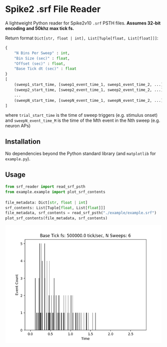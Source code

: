 # Spike2 .srf File Reader

A lightweight Python reader for Spike2v10 `.srf` PSTH files. **Assumes 32-bit encoding and 50khz max tick fs.**

Return format `Dict[str, float | int], List[Tuple[float, List[float]]]`:
```python
{
    "N Bins Per Sweep" : int,
    "Bin Size (sec)" : float,
    "Offset (sec)" : float, 
    "Base Tick dt (sec)" : float
}
[
    (sweep1_start_time, [sweep1_event_time_1, sweep1_event_time_2, ...]),
    (sweep2_start_time, [sweep2_event_time_1, sweep2_event_time_2, ...]),
    ...
    (sweepN_start_time, [sweepN_event_time_1, sweepN_event_time_2, ...])
]
```
where `trial_start_time` is the time of sweep triggers (e.g. stimulus onset)
and `sweepN_event_time_M` is the time of the Mth event in the Nth sweep (e.g. neuron APs)

## Installation

No dependencies beyond the Python standard library (and `matplotlib` for `example.py`).

## Usage

```python
from srf_reader import read_srf_psth
from example.example import plot_srf_contents

file_metadata: Dict[str, float | int]
srf_contents: List[Tuple[float, List[float]]] 
file_metadata, srf_contents = read_srf_psth("./example/example.srf")
plot_srf_contents(file_metadata, srf_contents)
```
![PSTH Histogram](example/example.png)
